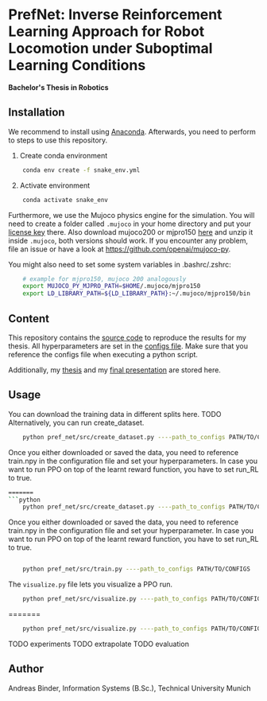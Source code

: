 # PrefNet: Inverse Reinforcement Learning Approach for Robot Locomotion under Suboptimal Learning Conditions
**Bachelor's Thesis in Robotics**

## Installation

We recommend to install using [Anaconda](https://www.anaconda.com). Afterwards, you need to perform to steps to use this repository.

1. Create conda environment
```bash
    conda env create -f snake_env.yml
```
2. Activate environment
```bash
    conda activate snake_env
```

Furthermore, we use the Mujoco physics engine for the simulation. You will need to create a folder called `.mujoco` in your home directory and put your [license key](https://www.roboti.us/license.html) there. Also download mujoco200 or mjpro150 [here](https://www.roboti.us/index.html) and unzip it inside `.mujoco`, both versions should work.
If you encounter any problem, file an issue or have a look at https://github.com/openai/mujoco-py. 

You might also need to set some system variables in .bashrc/.zshrc:
```bash
    # example for mjpro150, mujoco 200 analogously
    export MUJOCO_PY_MJPRO_PATH=$HOME/.mujoco/mjpro150
    export LD_LIBRARY_PATH=${LD_LIBRARY_PATH}:~/.mujoco/mjpro150/bin
```


## Content

This repository contains the [source code](./pref_net/src) to reproduce the results for my thesis. All hyperparameters are set in the [configs file](./pref_net/configs.yml). Make sure that you reference the configs file when executing a python script.

Additionally, my [thesis](./thesis) and my [final presentation](./presentation) are stored here.

## Usage

You can download the training data in different splits here. TODO
Alternatively, you can run create_dataset. 

```bash
    python pref_net/src/create_dataset.py ----path_to_configs PATH/TO/CONFIGS
```

Once you either downloaded or saved the data, you need to reference train.npy in the configuration file and set your hyperparameters.
In case you want to run PPO on top of the learnt reward function, you have to set run_RL to true.
```bash
=======
```python
    python pref_net/src/create_dataset.py ----path_to_configs PATH/TO/CONFIGS
```

Once you either downloaded or saved the data, you need to reference train.npy in the configuration file and set your hyperparameter.
In case you want to run PPO on top of the learnt reward function, you have to set run_RL to true.
```bash

    python pref_net/src/train.py ----path_to_configs PATH/TO/CONFIGS
```

The ```visualize.py``` file lets you visualize a PPO run. 

```bash
    python pref_net/src/visualize.py ----path_to_configs PATH/TO/CONFIGS
```


=======
```bash
    python pref_net/src/visualize.py ----path_to_configs PATH/TO/CONFIGS
```


TODO experiments
TODO extrapolate
TODO evaluation




## Author
Andreas Binder, Information Systems (B.Sc.), Technical University Munich

